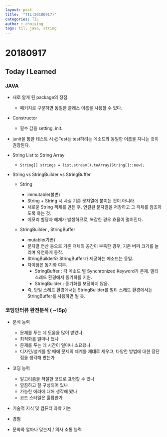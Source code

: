 ```yaml
---
layout: post
title:  "TIL(20180917)"
categories: TIL
author : choising
tags: til, java, string
---
```


# 20180917

## Today I Learned

### JAVA

- 새로 알게 된 package의 장점.
    - 패키지로 구분하면 동일한 클래스 이름을 사용할 수 있다.

- Constructor
    - 필수 값을 setting, init.

- junit을 통한 테스트 시 @Test는 test하려는 메소드와 동일한 이름을 지니는 것이 권장된다.

- String List to String Array
    - `String[] strings = list.stream().toArray(String[]::new);`

- String vs StringBuilder vs StringBuffer
    - String
        - immutable(불변)
        - String + String 시 사실 기존 문자열에 붙이는 것이 아니라
        - 새로운 String 객체를 만든 후, 연결된 문자열을 저장하고 그 객체를 참조하도록 하는 것.
        - 메모리 할당과 해제가 발생하므로, 복잡한 경우 효율이 떨어진다.

    - StringBuilder , StringBuffer
        - mutable(가변)
        - 문자열 연산 등으로 기존 객체의 공간이 부족한 경우, 기존 버퍼 크기를 늘리며 유연하게 동작.
        - StringBuilder와 StringBuffer가 제공하는 메소드는 동일.
        - 차이점은 동기화 여부.
            - StringBuffer : 각 메소드 별 Synchronized Keyword가 존재. 멀티스레드 환경에서 동기화를 지원.
            - StringBuilder : 동기화를 보장하지 않음.
        - 즉, 단일 스레드 환경에서는 StringBuilder를 멀티 스레드 환경에서는 StringBuffer를 사용하면 될 듯.


### 코딩인터뷰 완전분석 ( ~15p)

- 분석 능력 
    - 문제를 푸는 데 도움을 많이 받았나
    - 최적화를 얼마나 했나
    - 문제를 푸는 데 시간이 얼마나 소요됐나
    - 디자인/설계를 할 때에 문제의 체계를 제대로 세우고, 다양한 방법에 대한 장단점을 생각해 봤는가

- 코딩 능력
    - 알고리즘을 적절한 코드로 표현할 수 있나
    - 깔끔하고 잘 구성되어 있나
    - 가능한 에러에 대해 생각해 봤나
    - 코드 스타일은 훌륭한가

- 기술적 지식 및 컴퓨터 과학 기본

- 경험

- 문화와 얼마나 맞는지 / 의사 소통 능력
